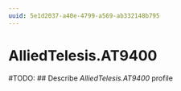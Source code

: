 ```yaml
---
uuid: 5e1d2037-a40e-4799-a569-ab332148b795
---
```



# AlliedTelesis.AT9400


#TODO: ## Describe *AlliedTelesis.AT9400* profile

